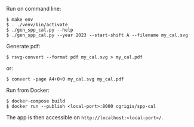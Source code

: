 Run on command line:
```
$ make env
$ . ./venv/bin/activate
$ ./gen_spp_cal.py --help
$ ./gen_spp_cal.py --year 2023 --start-shift A --filename my_cal.svg
```

Generate pdf:

```
$ rsvg-convert --format pdf my_cal.svg > my_cal.pdf
```

or:
```
$ convert -page A4+0+0 my_cal.svg my_cal.pdf
```

Run from Docker:
```
$ docker-compose build
$ docker run --publish <local-port>:8000 cgrigis/spp-cal
```

The app is then accessible on `http://localhost:<local-port>/`.
